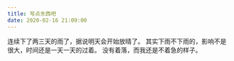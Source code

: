 ```yaml
---
title: 写点东西吧
date: 2020-02-16 21:09:00
---
```


连续下了两三天的雨了，据说明天会开始放晴了。
其实下雨不下雨的，影响不是很大，时间还是一天一天的过着。
没有着落，而我还是不着急的样子。
